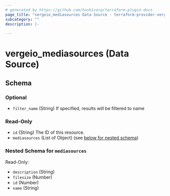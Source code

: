 ```yaml
---
# generated by https://github.com/hashicorp/terraform-plugin-docs
page_title: "vergeio_mediasources Data Source - terraform-provider-vergeio"
subcategory: ""
description: |-
  
---
```


# vergeio_mediasources (Data Source)





<!-- schema generated by tfplugindocs -->
## Schema

### Optional

- `filter_name` (String) If specified, results will be filtered to name

### Read-Only

- `id` (String) The ID of this resource.
- `mediasources` (List of Object) (see [below for nested schema](#nestedatt--mediasources))

<a id="nestedatt--mediasources"></a>
### Nested Schema for `mediasources`

Read-Only:

- `description` (String)
- `filesize` (Number)
- `id` (Number)
- `name` (String)
